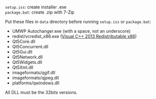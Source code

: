 `setup.iss`: create installer .exe  
`package.bat`: create .zip with 7-Zip

Put these files in `data` directory before running `setup.iss` or `package.bat`:

* UMWP Autochanger.exe (with a space, not an underscore)
* redist/vcredist_x86.exe ([Visual C++ 2013 Redistributable x86](https://www.microsoft.com/en-US/download/details.aspx?id=40784))
* Qt5Core.dll
* Qt5Concurrent.dll
* Qt5Gui.dll
* Qt5Network.dll
* Qt5Widgets.dll
* Qt5Xml.dll
* imageformats/qgif.dll
* imageformats/qjpeg.dll
* platforms/qwindows.dll

All DLL must be the 32bits versions.
